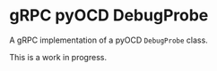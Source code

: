 # gRPC pyOCD DebugProbe

A gRPC implementation of a pyOCD `DebugProbe` class.

This is a work in progress.